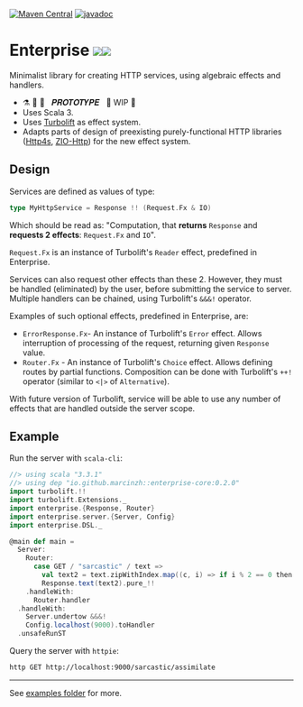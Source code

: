[![Maven Central](https://maven-badges.herokuapp.com/maven-central/io.github.marcinzh/enterprise-core_3/badge.svg)](https://maven-badges.herokuapp.com/maven-central/io.github.marcinzh/enterprise-core_3)  [![javadoc](https://javadoc.io/badge2/io.github.marcinzh/enterprise-core_3/javadoc.svg)](https://javadoc.io/doc/io.github.marcinzh/enterprise-core_3)

# Enterprise <image style="max-height:1.2em" src="https://github.githubassets.com/images/icons/emoji/unicode/1f680.png"><image style="max-height:1.2em" src="https://github.githubassets.com/images/icons/emoji/unicode/1fa90.png">

Minimalist library for creating HTTP services, using algebraic effects and handlers.

- ⚗️ 🔬 🧪 &nbsp; 𝑷𝑹𝑶𝑻𝑶𝑻𝒀𝑷𝑬 &nbsp;   🚧 WIP 🚧
- Uses Scala 3.
- Uses [Turbolift](https://marcinzh.github.io/turbolift/) as effect system.
- Adapts parts of design of preexisting purely-functional HTTP libraries ([Http4s](https://github.com/http4s/http4s), [ZIO-Http](https://github.com/zio/zio-http)) for the new effect system.


## Design

Services are defined as values of type:
```scala
type MyHttpService = Response !! (Request.Fx & IO)
````
Which should be read as: "Computation, that **returns** `Response` and **requests 2 effects**: `Request.Fx` and `IO`".

`Request.Fx` is an instance of Turbolift's `Reader` effect, predefined in Enterprise.

Services can also request other effects than these 2. However, they must be handled (eliminated) by the user,
before submitting the service to server. Multiple handlers can be chained, using Turbolift's `&&&!` operator.

Examples of such optional effects, predefined in Enterprise, are:
- `ErrorResponse.Fx`- An instance of Turbolift's `Error` effect. Allows interruption of processing of the request, returning given `Response` value. 
- `Router.Fx` - An instance of Turbolift's `Choice` effect. Allows defining routes by partial functions. Composition can be done with Turbolift's `++!` operator (similar to `<|>` of `Alternative`).

With future version of Turbolift, service will be able to use any number of effects that are handled outside the server scope.


## Example

Run the server with `scala-cli`:

```scala
//> using scala "3.3.1"
//> using dep "io.github.marcinzh::enterprise-core:0.2.0"
import turbolift.!!
import turbolift.Extensions._
import enterprise.{Response, Router}
import enterprise.server.{Server, Config}
import enterprise.DSL._

@main def main =
  Server:
    Router:
      case GET / "sarcastic" / text =>
        val text2 = text.zipWithIndex.map((c, i) => if i % 2 == 0 then c.toLower else c.toUpper).mkString
        Response.text(text2).pure_!!
    .handleWith:
      Router.handler
  .handleWith:
    Server.undertow &&&!
    Config.localhost(9000).toHandler
  .unsafeRunST
```

Query the server with `httpie`:

```bash
http GET http://localhost:9000/sarcastic/assimilate
```

---

See [examples folder](./modules/examples/src/main/scala/examples/) for more.
